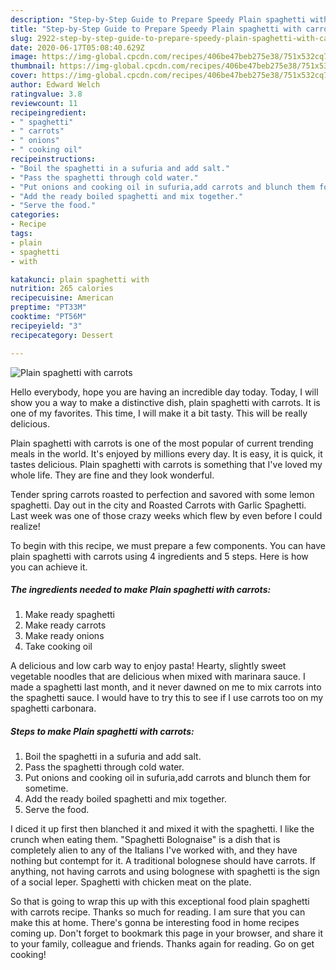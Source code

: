 ```yaml
---
description: "Step-by-Step Guide to Prepare Speedy Plain spaghetti with carrots"
title: "Step-by-Step Guide to Prepare Speedy Plain spaghetti with carrots"
slug: 2922-step-by-step-guide-to-prepare-speedy-plain-spaghetti-with-carrots
date: 2020-06-17T05:08:40.629Z
image: https://img-global.cpcdn.com/recipes/406be47beb275e38/751x532cq70/plain-spaghetti-with-carrots-recipe-main-photo.jpg
thumbnail: https://img-global.cpcdn.com/recipes/406be47beb275e38/751x532cq70/plain-spaghetti-with-carrots-recipe-main-photo.jpg
cover: https://img-global.cpcdn.com/recipes/406be47beb275e38/751x532cq70/plain-spaghetti-with-carrots-recipe-main-photo.jpg
author: Edward Welch
ratingvalue: 3.8
reviewcount: 11
recipeingredient:
- " spaghetti"
- " carrots"
- " onions"
- " cooking oil"
recipeinstructions:
- "Boil the spaghetti in a sufuria and add salt."
- "Pass the spaghetti through cold water."
- "Put onions and cooking oil in sufuria,add carrots and blunch them for sometime."
- "Add the ready boiled spaghetti and mix together."
- "Serve the food."
categories:
- Recipe
tags:
- plain
- spaghetti
- with

katakunci: plain spaghetti with 
nutrition: 265 calories
recipecuisine: American
preptime: "PT33M"
cooktime: "PT56M"
recipeyield: "3"
recipecategory: Dessert

---
```



![Plain spaghetti with carrots](https://img-global.cpcdn.com/recipes/406be47beb275e38/751x532cq70/plain-spaghetti-with-carrots-recipe-main-photo.jpg)

Hello everybody, hope you are having an incredible day today. Today, I will show you a way to make a distinctive dish, plain spaghetti with carrots. It is one of my favorites. This time, I will make it a bit tasty. This will be really delicious.

Plain spaghetti with carrots is one of the most popular of current trending meals in the world. It's enjoyed by millions every day. It is easy, it is quick, it tastes delicious. Plain spaghetti with carrots is something that I've loved my whole life. They are fine and they look wonderful.

Tender spring carrots roasted to perfection and savored with some lemon spaghetti. Day out in the city and Roasted Carrots with Garlic Spaghetti. Last week was one of those crazy weeks which flew by even before I could realize!


To begin with this recipe, we must prepare a few components. You can have plain spaghetti with carrots using 4 ingredients and 5 steps. Here is how you can achieve it.

<!--inarticleads1-->

##### The ingredients needed to make Plain spaghetti with carrots:

1. Make ready  spaghetti
1. Make ready  carrots
1. Make ready  onions
1. Take  cooking oil


A delicious and low carb way to enjoy pasta! Hearty, slightly sweet vegetable noodles that are delicious when mixed with marinara sauce. I made a spaghetti last month, and it never dawned on me to mix carrots into the spaghetti sauce. I would have to try this to see if I use carrots too on my spaghetti carbonara. 

<!--inarticleads2-->

##### Steps to make Plain spaghetti with carrots:

1. Boil the spaghetti in a sufuria and add salt.
1. Pass the spaghetti through cold water.
1. Put onions and cooking oil in sufuria,add carrots and blunch them for sometime.
1. Add the ready boiled spaghetti and mix together.
1. Serve the food.


I diced it up first then blanched it and mixed it with the spaghetti. I like the crunch when eating them. &#34;Spaghetti Bolognaise&#34; is a dish that is completely alien to any of the Italians I&#39;ve worked with, and they have nothing but contempt for it. A traditional bolognese should have carrots. If anything, not having carrots and using bolognese with spaghetti is the sign of a social leper. Spaghetti with chicken meat on the plate. 

So that is going to wrap this up with this exceptional food plain spaghetti with carrots recipe. Thanks so much for reading. I am sure that you can make this at home. There's gonna be interesting food in home recipes coming up. Don't forget to bookmark this page in your browser, and share it to your family, colleague and friends. Thanks again for reading. Go on get cooking!
